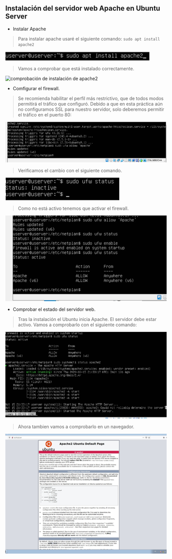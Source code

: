 ## Instalación del servidor web Apache en Ubuntu Server
- Instalar Apache
> Para instalar apache usaré el siguiente comando: `sudo apt install apache2`

![instalar_apache2](instalar_apache2.jpg)

> Vamos a comprobar que está instalado correctamente.

![comprobación de instalación de apache2](comprobar_instalación_apache2.jpg)

- Comfigurar el firewall.
> Se recomienda habilitar el perfil más restrictivo, que de todos modos permitirá el tráfico que configuró. Debido a que en esta práctica aún no configuramos SSL para nuestro servidor, solo deberemos permitir el tráfico en el puerto 80:

![configuración del firewall](configurando_el_firewall_apache.jpg)

> Verificamos el cambio con el siguiente comando.

![verificar_apache2](verificar_apache2.jpg)

> Como no está activo tenemos que activar el firewall.

![activar firewall](firewall2.jpg)

- Comprobar el estado del servidor web.
> Tras la instalación el Ubuntu inicia Apache. El servidor debe estar activo. Vamos a comprobarlo con el siguiente comando:

![comprobación del servidor](status_apache.jpg)

> Ahora tambien vamos a comprobarlo en un navegador.

![comprobar en navegador](apache2_rulando.jpg)
